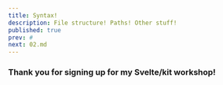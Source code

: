 ```yaml
---
title: Syntax!
description: File structure! Paths! Other stuff!
published: true
prev: #
next: 02.md
---
```


### Thank you for signing up for my Svelte/kit workshop!
